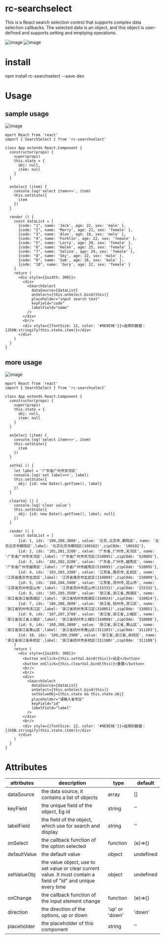 # rc-searchselect
This is a React search selection control that supports complex data selection callbacks. The selected data is an object, and this object is user-defined and supports setting and emptying operations.

![image](https://github.com/ctq123/rcSearchSelect/blob/master/examples/gif/1023.gif)
![image](https://github.com/ctq123/rcSearchSelect/blob/master/examples/gif/1024.gif)
# install
npm install rc-searchselect --save-dev
# Usage

## sample usage
![image](https://github.com/ctq123/rcSearchSelect/blob/master/examples/gif/1023.gif)
```
mport React from 'react'
import { SearchSelect } from 'rc-searchselect'

class App extends React.Component {
  constructor(props) {
    super(props)
    this.state = {
      obj: null,
      item: null
    }
  }

  onSelect (item) {
    console.log('select item>>>', item)
    this.setState({
      item
    })
  }
  
  render () {
    const dataList = [
      {code: "1", name: 'Jeck', age: 22, sex: 'male' },
      {code: "2", name: 'Marry', age: 21, sex: 'female' },
      {code: "3", name: 'Alan', age: 18, sex: 'male' },
      {code: "4", name: 'Forklin', age: 22, sex: 'female' },
      {code: "5", name: 'Lorry', age: 20, sex: 'female' },
      {code: "6", name: 'Halen', age: 25, sex: 'female' },
      {code: "7", name: 'Selina', age: 24, sex: 'female' },
      {code: "8", name: 'Sky', age: 22, sex: 'male' },
      {code: "9", name: 'Sam', age: 26, sex: 'male' },
      {code: "10", name: 'Gary', age: 22, sex: 'female' }
    ]
    return (
      <div style={{width: 300}}>
        <div>
          <SearchSelect
            dataSource={dataList}
            onSelect={this.onSelect.bind(this)}
            placeholder="input search text"
            keyField="code"
            labelField="name"
          />
        </div>
        <br/>
        <div style={{fontSize: 12, color: '#9E9E9E'}}>选择的数据：{JSON.stringify(this.state.item)}</div>
      </div>
    )
  }
}
```

## more usage
![image](https://github.com/ctq123/rcSearchSelect/blob/master/examples/gif/1024.gif)

```
mport React from 'react'
import { SearchSelect } from 'rc-searchselect'

class App extends React.Component {
  constructor(props) {
    super(props)
    this.state = {
      obj: null,
      item: null
    }
  }

  onSelect (item) {
    console.log('select item>>>', item)
    this.setState({
      item
    })
  }
  
  setVal () {
    let label = '广东省广州市天河区'
    console.log('set label>>>', label)
    this.setState({
      obj: {id: new Date().getTime(), label}
    })
  }

  clearVal () {
    console.log('clear value')
    this.setState({
      obj: {id: new Date().getTime(), label: null}
    })
  }
  
  render () {
    const dataList = [
      {id: 1, ids: '100,200,3000', value: '北京,北京市,朝阳区', name: '北京北京市朝阳区',label: '北京北京市朝阳区(100102)',zipCOde: '100102'},
      {id: 2, ids: '101,201,3100', value: '广东省,广州市,天河区', name: '广东省广州市天河区',label: '广东省广州市天河区(510095)',zipCOde: '510095'},
      {id: 3, ids: '102,202,3200', value: '广东省,广州市,越秀区', name: '广东省广州市越秀区',label: '广东省广州市越秀区(510095)',zipCOde: '510095'},
      {id: 4, ids: '103,203,3300', value: '江苏省,南京市,玄武区', name: '江苏省南京市玄武区',label: '江苏省南京市玄武区(210009)',zipCOde: '210009'},
      {id: 5, ids: '104,204,3400', value: '江苏省,苏州市,昆山市', name: '江苏省苏州市昆山市',label: '江苏省苏州市昆山市(215332)',zipCOde: '215332'},
      {id: 6, ids: '105,205,3500', value: '浙江省,浙江省,西湖区', name: '浙江省浙江省西湖区',label: '浙江省杭州市西湖区(310024)',zipCOde: '310024'},
      {id: 7, ids: '106,206,3600', value: '浙江省,杭州市,滨江区', name: '浙江省杭州市滨江区',label: '浙江省杭州市滨江区(310051)',zipCOde: '310051'},
      {id: 8, ids: '107,207,3700', value: '浙江省,浙江省,上城区', name: '浙江省浙江省上城区',label: '浙江省杭州市上城区(310008)',zipCOde: '310008'},
      {id: 9, ids: '108,208,3800', value: '浙江省,浙江省,萧山区', name: '浙江省浙江省萧山区',label: '浙江省杭州市萧山区(311203)',zipCOde: '311203'},
      {id: 10, ids: '109,209,3900', value: '浙江省,浙江省,余杭区', name: '浙江省浙江省余杭区',label: '浙江省杭州市余杭区(311100)',zipCOde: '311100'}
    ]
    return (
      <div style={{width: 300}}>
        <button onClick={this.setVal.bind(this)}>设定</button>
        <button onClick={this.clearVal.bind(this)}>重置</button>
        <br/>
        <br/>
        <div>
          <SearchSelect
            dataSource={dataList}
            onSelect={this.onSelect.bind(this)}
            setValueObj={this.state && this.state.obj}
            placeholder="请输入省市区"
            keyField="id"
            labelField="label"
          />
        </div>
        <br/>
        <div style={{fontSize: 12, color: '#9E9E9E'}}>选择的数据：{JSON.stringify(this.state.item)}</div>
      </div>
    )
  }
}
```
# Attributes

attributes | description | type | default
---|---|---|---
dataSource | the data source, it contains a list of objects | array | []
keyField | the unique field of the object, Eg id| string | ''
labelField | the field of the object, which use for search and display| string | ''
onSelect | the callback function of the option selected | function | (e)=>{}
defaultValue | the default value | object | undefined
setValueObj | the value object, use to set value or clear current value. It must contain a field of "id" and unique every time | object | undefined
onChange | the callback function of the input element change | function | (e)=>{}
direction | the direction of the options, up or down | 'up' or 'down' | 'down'
placeholder | the placeholder of this component | string | ''